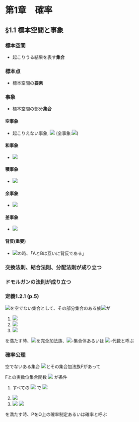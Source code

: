 # 第1章　確率

## §1.1 標本空間と事象

### 標本空間

- 起こりうる結果を表す**集合**

### 標本点

- 標本空間の**要素**

### 事象

- 標本空間の部分**集合**


#### 空事象

- 起こりえない事象, <img src="https://latex.codecogs.com/gif.latex?%5Cdpi%7B150%7D%20%5Cphi"> (全事象:<img src="https://latex.codecogs.com/gif.latex?%5Cdpi%7B150%7D%20%5COmega">)

#### 和事象

- <img src="https://latex.codecogs.com/gif.latex?%5Cdpi%7B150%7D%20A%5Ccup%20B">

#### 積事象

- <img src="https://latex.codecogs.com/gif.latex?%5Cdpi%7B150%7D%20A%5Ccap%20B">

#### 余事象

- <img src="https://latex.codecogs.com/gif.latex?%5Cdpi%7B150%7D%20A%5Ec">

#### 差事象

- <img src="https://latex.codecogs.com/gif.latex?%5Cdpi%7B150%7D%20A%20-%20B%20%3D%20A%5Ccap%20B%5Ec">

#### 背反(重要)

- <img src="https://latex.codecogs.com/gif.latex?%5Cdpi%7B150%7D%20A%5Ccap%20B%20%3D%20%5Cphi">の時、「AとBは互いに背反である」


### 交換法則、結合法則、分配法則が成り立つ

### ドモルガンの法則が成り立つ


### 定義1.2.1 (p.5)

<img src="https://latex.codecogs.com/gif.latex?%5Cdpi%7B150%7D%20%5COmega">を空でない集合として、その部分集合のある族<img src="https://latex.codecogs.com/gif.latex?%5Cdpi%7B150%7D%20F">が

1. <img src="https://latex.codecogs.com/gif.latex?%5Cdpi%7B150%7D%20%5COmega%20%5Cin%20F">

2. <img src="https://latex.codecogs.com/gif.latex?%5Cdpi%7B150%7D%20A%20%5Cin%20F%20%5CRightarrow%20A%5Ec%20%5Cin%20F">

3. <img src="https://latex.codecogs.com/gif.latex?%5Cdpi%7B150%7D%20A_1%2C%20A_2%2C%20...%20%5Cin%20F%20%5CRightarrow%20%5Ccup_%7Bi%3D1%7D%5E%7B%5Cinfty%7DA_i%20%5Cin%20F">

を満たす時、<img src="https://latex.codecogs.com/gif.latex?%5Cdpi%7B150%7D%20F">を完全加法族、<img src="https://latex.codecogs.com/gif.latex?%5Cdpi%7B150%7D%20%5Csigma">-集合体あるいは <img src="https://latex.codecogs.com/gif.latex?%5Cdpi%7B150%7D%20%5Csigma">-代数と呼ぶ

### 確率公理

空でないある集合 <img src="https://latex.codecogs.com/gif.latex?%5Cdpi%7B150%7D%20%5COmega">とその集合加法族Fがあって

Fとの実数位集合関数 <img src="https://latex.codecogs.com/gif.latex?%5Cdpi%7B150%7D%20P%3A%20F%5Cin%20A%20%5Crightarrow%20P%28A%29%5Cin%20%5CBbb%20R"> が条件

1. すべての <img src="https://latex.codecogs.com/gif.latex?%5Cdpi%7B150%7D%20A%5Cin%20F"> で <img src="https://latex.codecogs.com/gif.latex?%5Cdpi%7B150%7D%20P%28A%29%5Cgeq%200">

2. <img src="https://latex.codecogs.com/gif.latex?%5Cdpi%7B150%7D%20P%28%5COmega%20%29%20%3D%201">

3. <img src="https://latex.codecogs.com/gif.latex?%5Cdpi%7B150%7D%20A_1%2C%20A_2%2C%20...%20%5Cin%20F%2C%20A_i%20%5Ccap%20A_j%20%3D%20%5Cphi%20%5CRightarrow">
   <img src="https://latex.codecogs.com/gif.latex?%5Cdpi%7B150%7D%20P%28%5Ccup_%7Bi%3D1%7D%5E%7B%5Cinfty%7DA_i%29%3D%5CSigma_%7Bi%3D1%7D%5E%7B%5Cinfty%7DP%28A_i%29">

を満たす時、PをΩ上の確率制定あるいは確率と呼ぶ
